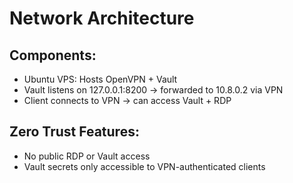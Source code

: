 # Network Architecture

## Components:
- Ubuntu VPS: Hosts OpenVPN + Vault
- Vault listens on 127.0.0.1:8200 → forwarded to 10.8.0.2 via VPN
- Client connects to VPN → can access Vault + RDP

## Zero Trust Features:
- No public RDP or Vault access
- Vault secrets only accessible to VPN-authenticated clients

